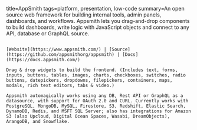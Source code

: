 title=AppSmith
tags=platform, presentation, low-code
summary=An open source web framework for building internal tools, admin panels, dashboards, and workflows. Appsmith lets you drag-and-drop components to build dashboards, write logic with JavaScript objects and connect to any API, database or GraphQL source.
~~~~~~

[Website](https://www.appsmith.com/) | [Source](https://github.com/appsmithorg/appsmith) | [Docs](https://docs.appsmith.com/)

Drag & drop widgets to build the frontend. (Includes text, forms, inputs, buttons, tables, images, charts, checkboxes, switches, radio buttons, datepickers, dropdowns, filepickers, containers, maps, modals, rich text editors, tabs & video.)

Appsmith automagically works using any DB, Rest API or GraphQL as a datasource, with support for OAuth 2.0 and CURL. Currently works with PostgreSQL, MongoDB, MySQL, Firestore, S3, Redshift, Elastic Search, DynamoDB, Redis, and MSFT SQL Server; also has integrations for Amazon S3 (also Upcloud, Digital Ocean Spaces, Wasabi, DreamObjects), ArangoDB, and Snowflake.
